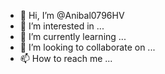 - 👋 Hi, I’m @Anibal0796HV
- 👀 I’m interested in ...
- 🌱 I’m currently learning ...
- 💞️ I’m looking to collaborate on ...
- 📫 How to reach me ...

<!---
Anibal0796HV/Anibal0796HV is a ✨ special ✨ repository because its `README.md` (this file) appears on your GitHub profile.
You can click the Preview link to take a look at your changes.
--->
